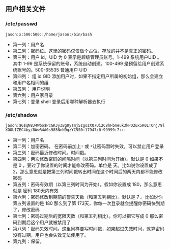 ## 用户相关文件

### /etc/passwd

`jason:x:500:500::/home/jason:/bin/bash`

- 第一列：用户名
- 第二列：密码位。这里的密码仅仅做个占位，存放的并不是真正的密码。
- 第三列：用户 id，UID 为 0 表示是超级管理员账号。1-499 系统用户UID 。其中 1-99 是系统保留的账号，系统自动创建。100-499 是预留给用户创建系统账号的。500-65535 普通用户 UID
- 第四列： 组 id GID 添加用户时，如果不指定用户所属的初始组，那么会建立和用户名相同的组
- 第五列： 用户说明
- 第六列：用户家目录
- 第七列：登录 shell 登录后用哪种解析器去执行

### /etc/shadow
`jason:$6$qN8J4Wbo$PcGKJy3Bg0yTmj5zgozXQ7Ui2C8hFbmeuk3kPO2ux5R0LTOnj/9lXOOUIZEC4by/8WwR4A0s985NnN9qzYC5S0:17947:0:99999:7:::`

- 第一列：用户名
- 第二列：加密密码。 在密码前加上`!` 或 `*`让密码暂时失效，可以禁止用户登录
- 第三列：密码最近修改时间。时间戳。
- 第四列：两次修改密码的间隔时间（以第三列时间为开始）。默认是 0 如果不是 0 ，要过了你设置的时间才能修改密码。单位是 天。比如说你设置成了 2，那么意思就是把第三列时间戳转出时间在这个时间后的两天内都不能修改密码
- 第五列：密码有效期（以第三列时间为开始）。假如你设置成 180，那么意思就是 密码 180天内有效
- 第六列：密码修改到期前的警告天数（和第五列相比）。默认是 7 。比如说你第五列设置的是 180 那么到了第 173天，你每一次登录就会提醒你密码快到期了，修改密码
- 第七列：密码过期后的宽限天数（和第五列相比）。你可以把它写成 0 那么密码到期后这个用户就被禁用了
- 第八列：密码失效时间。这里同样要写时间戳，如果超过失效时间，就算密码没有过期，用户也会失效无法使用了。
- 第九列：保留。